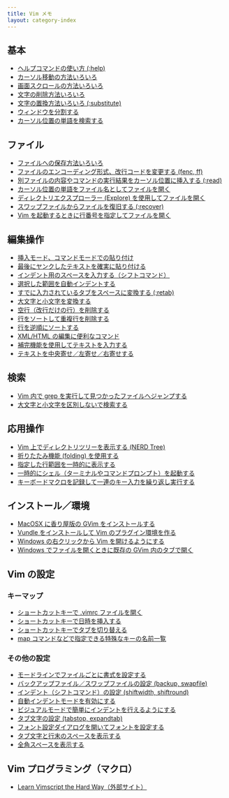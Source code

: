 ```yaml
---
title: Vim メモ
layout: category-index
---
```


基本
----
* [ヘルプコマンドの使い方 (:help)](basic/help.html)
* [カーソル移動の方法いろいろ](basic/move-cursor.html)
* [画面スクロールの方法いろいろ](basic/scroll.html)
* [文字の削除方法いろいろ](basic/delete.html)
* [文字の置換方法いろいろ (:substitute)](basic/substitute.html)
* [ウィンドウを分割する](basic/window.html)
* [カーソル位置の単語を検索する](basic/search-current-word.html)

ファイル
----
* [ファイルへの保存方法いろいろ](file/save.html)
* [ファイルのエンコーディング形式、改行コードを変更する (fenc, ff)](file/encoding.html)
* [別ファイルの内容やコマンドの実行結果をカーソル位置に挿入する (:read)](file/read.html)
* [カーソル位置の単語をファイル名としてファイルを開く](file/open-file-at-cursor.html)
* [ディレクトリエクスプローラー (Explore) を使用してファイルを開く](file/explore.html)
* [スワップファイルからファイルを復旧する (:recover)](file/recover.html)
* [Vim を起動するときに行番号を指定してファイルを開く](file/command-line-options.html)

編集操作
----
* [挿入モード、コマンドモードでの貼り付け](edit/paste-in-insert-mode.html)
* [最後にヤンクしたテキストを確実に貼り付ける](edit/paste-register-0.html)
* [インデント用のスペースを入力する（シフトコマンド）](edit/indent.html)
* [選択した範囲を自動インデントする](edit/re-indent.html)
* [すでに入力されているタブをスペースに変換する (:retab)](edit/retab.html)
* [大文字と小文字を変換する](edit/uppercase-lowercase.html)
* [空行（改行だけの行）を削除する](edit/remove-empty-lines.html)
* [行をソートして重複行を削除する](edit/unique-lines.html)
* [行を逆順にソートする](edit/reverse-sort.html)
* [XML/HTML の編集に便利なコマンド](edit/xml-and-html.html)
* [補完機能を使用してテキストを入力する](edit/complete.html)
* [テキストを中央寄せ／左寄せ／右寄せする](edit/adjust.html)

検索
----
* [Vim 内で grep を実行して見つかったファイルへジャンプする](advanced/grep.html)
* [大文字と小文字を区別しないで検索する](advanced/ignorecase.html)

応用操作
----
* [Vim 上でディレクトリツリーを表示する (NERD Tree)](advanced/nerd-tree.html)
* [折りたたみ機能 (folding) を使用する](advanced/folding.html)
* [指定した行範囲を一時的に表示する](advanced/show-lines.html)
* [一時的にシェル（ターミナルやコマンドプロンプト）を起動する](advanced/shell.html)
* [キーボードマクロを記録して一連のキー入力を繰り返し実行する](advanced/macro.html)

インストール／環境
----
* [MacOSX に香り屋版の GVim をインストールする](install/kaoriya-gvim.html)
* [Vundle をインストールして Vim のプラグイン環境を作る](install/vundle.html)
* [Windows の右クリックから Vim を開けるようにする](install/windows-right-click.html)
* [Windows でファイルを開くときに既存の GVim 内のタブで開く](install/windows-open-tab.html)

Vim の設定
----

### キーマップ
* [ショートカットキーで .vimrc ファイルを開く](open-vimrc-quickly.html)
* [ショートカットキーで日時を挿入する](insert-date.html)
* [ショートカットキーでタブを切り替える](keymap/tab.html)
* [map コマンドなどで指定できる特殊なキーの名前一覧](keymap/keycodes.html)

### その他の設定
* [モードラインでファイルごとに書式を設定する](settings/modeline.html)
* [バックアップファイル／スワップファイルの設定 (backup, swapfile)](settings/backup.html)
* [インデント（シフトコマンド）の設定 (shiftwidth, shiftround)](settings/indent.html)
* [自動インデントモードを有効にする](settings/auto-indent.html)
* [ビジュアルモードで簡単にインデントを行えるようにする](settings/visual-indent.html)
* [タブ文字の設定 (tabstop, expandtab)](settings/tab.html)
* [フォント設定ダイアログを開いてフォントを設定する](settings/font-dialog.html)
* [タブ文字と行末のスペースを表示する](settings/show-space.html)
* [全角スペースを表示する](settings/show-double-byte-space.html)

Vim プログラミング（マクロ）
----
* [Learn Vimscript the Hard Way（外部サイト）](http://learnvimscriptthehardway.stevelosh.com/)

